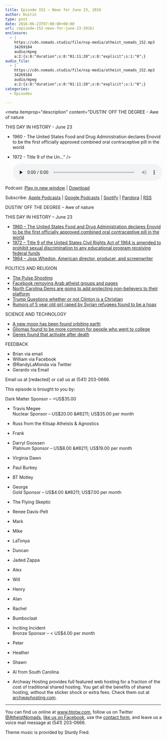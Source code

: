 ```yaml
---
title: ﻿Episode 152 – News for June 23, 2016
author: Dustin
type: post
date: 2016-06-23T07:00:00+00:00
url: /﻿episode-152-news-for-june-23-2016/
enclosure:
  - |
    https://cdn.nomads.studio/file/nsp-media/atheist_nomads_152.mp3
    34269184
    audio/mpeg
    a:2:{s:8:"duration";s:8:"01:11:20";s:8:"explicit";s:1:"0";}
audio_file:
  - |
    https://cdn.nomads.studio/file/nsp-media/atheist_nomads_152.mp3
    34269184
    audio/mpeg
    a:2:{s:8:"duration";s:8:"01:11:20";s:8:"explicit";s:1:"0";}
categories:
  - Episodes

---
```

<div itemscope itemtype="http://schema.org/AudioObject">
  <meta itemprop="name" content="﻿Episode 152 &#8211; News for June 23, 2016" />
  
  <meta itemprop="uploadDate" content="2016-06-23T01:00:00-06:00" />
  
  <meta itemprop="encodingFormat" content="audio/mpeg" />
  
  <meta itemprop="duration" content="PT1H11M20S" />
  
  <meta itemprop="description" content="DUSTIN’ OFF THE DEGREE - Awe of nature

THIS DAY IN HISTORY - June 23
* 1960 - The United States Food and Drug Administration declares Enovid to be the first officially approved combined oral contraceptive pill in the world
* 1972 - Title 9 of the Un..." />
  
  <meta itemprop="contentUrl" content="https://dts.podtrac.com/redirect.mp3/cdn.nomads.studio/file/nsp-media/atheist_nomads_152.mp3" />
  
  <meta itemprop="contentSize" content="32.7" />
  </p> 
  
  <div class="powerpress_player" id="powerpress_player_8411">
    <audio class="wp-audio-shortcode" id="audio-5080-155" preload="none" style="width: 100%;" controls="controls"><source type="audio/mpeg" src="https://dts.podtrac.com/redirect.mp3/cdn.nomads.studio/file/nsp-media/atheist_nomads_152.mp3?_=155" /><a href="https://dts.podtrac.com/redirect.mp3/cdn.nomads.studio/file/nsp-media/atheist_nomads_152.mp3">https://dts.podtrac.com/redirect.mp3/cdn.nomads.studio/file/nsp-media/atheist_nomads_152.mp3</a></audio>
  </div>
</div>

<p class="powerpress_links powerpress_links_mp3">
  Podcast: <a href="https://dts.podtrac.com/redirect.mp3/cdn.nomads.studio/file/nsp-media/atheist_nomads_152.mp3" class="powerpress_link_pinw" target="_blank" title="Play in new window" onclick="return powerpress_pinw('https://htotw.com/?powerpress_pinw=5080-podcast');" rel="nofollow">Play in new window</a> | <a href="https://dts.podtrac.com/redirect.mp3/cdn.nomads.studio/file/nsp-media/atheist_nomads_152.mp3" class="powerpress_link_d" title="Download" rel="nofollow" download="atheist_nomads_152.mp3">Download</a>
</p>

<p class="powerpress_links powerpress_subscribe_links">
  Subscribe: <a href="https://podcasts.apple.com/us/podcast/humanists-take-on-the-world/id530050098?mt=2&ls=1" class="powerpress_link_subscribe powerpress_link_subscribe_itunes" target="_blank" title="Subscribe on Apple Podcasts" rel="nofollow">Apple Podcasts</a> | <a href="https://www.google.com/podcasts?feed=aHR0cDovL2F0aGVpc3Rub21hZHMubGlic3luLmNvbS9yc3M%3D" class="powerpress_link_subscribe powerpress_link_subscribe_googleplay" target="_blank" title="Subscribe on Google Podcasts" rel="nofollow">Google Podcasts</a> | <a href="https://open.spotify.com/show/3LzK2xZGike6Tc1GEMtMbr?si=LieN9SNuTpq96smuaUsH8A" class="powerpress_link_subscribe powerpress_link_subscribe_spotify" target="_blank" title="Subscribe on Spotify" rel="nofollow">Spotify</a> | <a href="https://www.pandora.com/podcast/atheist-nomads/PC:10122?corr=62071012&part=ug" class="powerpress_link_subscribe powerpress_link_subscribe_pandora" target="_blank" title="Subscribe on Pandora" rel="nofollow">Pandora</a> | <a href="https://htotw.com/feed/podcast/" class="powerpress_link_subscribe powerpress_link_subscribe_rss" target="_blank" title="Subscribe via RSS" rel="nofollow">RSS</a>
</p>

DUSTIN’ OFF THE DEGREE &#8211; Awe of nature

THIS DAY IN HISTORY &#8211; June 23  
* <a href="https://en.wikipedia.org/wiki/Mestranol/noretynodrel" target="_blank" rel="noopener">1960 &#8211; The United States Food and Drug Administration declares Enovid to be the first officially approved combined oral contraceptive pill in the world</a>  
* <a href="https://en.wikipedia.org/wiki/Civil_Rights_Act_of_1964" target="_blank" rel="noopener">1972 &#8211; Title 9 of the United States Civil Rights Act of 1964 is amended to prohibit sexual discrimination to any educational program receiving federal funds</a>  
* <a href="https://en.wikipedia.org/wiki/Joss_Whedon" target="_blank" rel="noopener">1964 &#8211; Joss Whedon, American director, producer, and screenwriter</a>

POLITICS AND RELIGION  
* <a href="https://en.wikipedia.org/wiki/2016_Orlando_nightclub_shooting" target="_blank" rel="noopener">The Pulse Shooting</a>  
* <a href="https://www.the-newshub.com/international/facebook-facing-heavy-criticism-after-removing-major-atheist-pages" target="_blank" rel="noopener">Facebook removing Arab atheist groups and pages</a>  
* <a href="http://thehumanist.com/news/national/north-carolina-democratic-convention-adds-non-religious-list-protected-classes" target="_blank" rel="noopener">North Carolina Dems are going to add protecting non-believers to their platform</a>  
* <a href="http://thehill.com/blogs/ballot-box/presidential-races/284281-trump-questions-clintons-religion" target="_blank" rel="noopener">Trump Questions whether or not Clinton is a Christian</a>  
* <a href="http://www.idahostatesman.com/news/state/idaho/article84829787.html" target="_blank" rel="noopener">Rumors of 5 year old girl raped by Syrian refugees found to be a hoax</a>

SCIENCE AND TECHNOLOGY  
* <a href="http://thescienceexplorer.com/universe/nasa-discovered-mini-moon-orbiting-earth" target="_blank" rel="noopener">A new moon has been found orbiting earth</a>  
* <a href="https://www.sciencedaily.com/releases/2016/06/160620221757.htm" target="_blank" rel="noopener">Gliomas found to be more common for people who went to college</a>  
* <a href="https://www.newscientist.com/article/2094644-hundreds-of-genes-seen-sparking-to-life-two-days-after-death/" target="_blank" rel="noopener">Genes found that activate after death</a>

FEEDBACK

* Brian via email  
* William via Facebook  
* @RandyLaMonda via Twitter  
* Gerardo via Email

Email us at [redacted] or call us at (541) 203-0666.

This episode is brought to you by:

Dark Matter Sponsor &#8211; >US$35.00  
* Travis Megee  
Nuclear Sponsor &#8211; US$20.00 &#8211; US$35.00 per month  
* Russ from the Kitsap Atheists & Agnostics  
* Frank  
* Darryl Goossen  
Platinum Sponsor &#8211; US$8.00 &#8211; US$19.00 per month  
* Virginia Dawn  
* Paul Burkey  
* BT Motley  
* George  
Gold Sponsor &#8211; US$4.00 &#8211; US$7.00 per month  
* The Flying Skeptic  
* Renee Davis-Pelt  
* Mark  
* Mike  
* LaTonya  
* Duncan  
* Jaded Zappa  
* Alex  
* Will  
* Henry  
* Alan  
* Rachel  
* Bumboclaat  
* Inciting Incident  
Bronze Sponsor &#8211; < US$4.00 per month  
* Peter  
* Heather  
* Shawn  
* Al from South Carolina

* Archway Hosting provides full featured web hosting for a fraction of the cost of traditional shared hosting. You get all the benefits of shared hosting, without the sticker shock or extra fees. Check them out at <a href="http://archwayhosting.com/" target="_blank" rel="noopener">archwayhosting.com</a>.

<hr width="500" />

You can find us online at <a href="https://www.htotw.com/" target="_blank" rel="noopener">www.htotw.com</a>, follow us on Twitter <a href="https://htotw.com/twitter" target="_blank" rel="noopener">@AtheistNomads</a>, <a href="https://htotw.com/facebook" target="_blank" rel="noopener">like us on Facebook</a>, use the [contact form](https://htotw.com/contact), and leave us a voice mail message at (541) 203-0666.

Theme music is provided by Sturdy Fred.